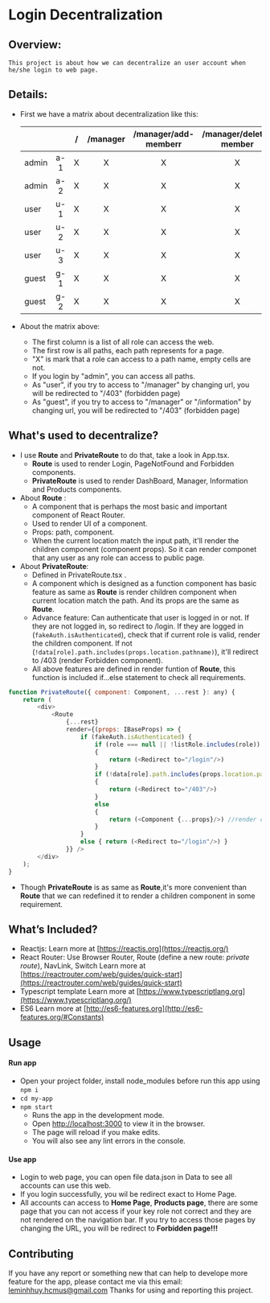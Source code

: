# Login Decentralization

## Overview: 
    This project is about how we can decentralize an user account when he/she login to web page.
## Details: 
* First we have a matrix about decentralization like this: 

    |  || / | /manager | /manager/add-memberr | /manager/delete-member | /information| /information/view-notification  | /information/add-notification | /products | /products/view-products | products/add-new|
    |-----------|:-----------:|:-----------:|:-----------:|:-----------:|:-----------:|:-----------:|:-----------:|:-----------:|:-----------:|:-----------:|:-----------:|
    | admin | a-1 | X | X | X | X | X | X | X | X | X |
    | admin | a-2 | X | X | X | X | X | X | X | X | X |
    | user | u-1 | X | X | X | X | X | X | X | X | X |
    | user | u-2 | X | X | X | X | X | X | X | X | X |
    | user | u-3 | X | X | X | X | X | X | X | X | X |
    | guest | g-1 | X | X | X | X | X | X | X | X | X |
    | guest | g-2 | X | X | X | X | X | X | X | X | X |
* About the matrix above: 
    * The first column is a list of all role can access the web.
    * The first row is all paths, each path represents for a page.
    * "X" is mark that a role can access to a path name, empty cells are not.
    * If you login by "admin", you can access all paths.
    * As "user", if you try to access to "/manager" by changing url, you will be redirected to "/403" (forbidden page)
    * As "guest", if you try to access to "/manager" or "/information" by changing url, you will be redirected to "/403" (forbidden page)

## What's used to decentralize? 
* I use **Route** and **PrivateRoute** to do that, take a look in App.tsx.
    * **Route** is used to render Login, PageNotFound and Forbidden components.
    * **PrivateRoute** is used to render DashBoard, Manager, Information and Products components.
* About **Route** : 
    * A component that is perhaps the most basic and important component of React Router.
    * Used to render UI of a component.
    * Props: path, component. 
    * When the current location match the input path, it'll render the children component (component props). So it can render componet that any user as any role can access to public page.
* About **PrivateRoute**: 
    * Defined in PrivateRoute.tsx .
    * A component which is designed as a function component has basic feature as same as **Route** is render children component when current location match the path. And its props are the same as **Route**. 
    * Advance feature: Can authenticate that user is logged in or not. If they are not logged in, so redirect to /login. If they are logged in (`fakeAuth.isAuthenticated`), check that if current role is valid, render the children component. If not (`!data[role].path.includes(props.location.pathname)`), it'll redirect to /403 (render Forbidden component).
    * All above features are defined in render funtion of **Route**, this function is included if...else statement to check all requirements.
```js
function PrivateRoute({ component: Component, ...rest }: any) {
    return (
        <div>
            <Route
                {...rest}
                render={(props: IBaseProps) => {
                    if (fakeAuth.isAuthenticated) {
                        if (role === null || !listRole.includes(role)) 
                        {
                            return (<Redirect to="/login"/>)
                        }
                        if (!data[role].path.includes(props.location.pathname)) 
                        {
                            return (<Redirect to="/403"/>)
                        }
                        else 
                        {
                            return (<Component {...props}/>) //render component
                        }
                    }
                    else { return (<Redirect to="/login"/>) }
                }} />
        </div>
    );
}
```
* Though **PrivateRoute** is as same as **Route**,it's more convenient than **Route** that we can redefined it to render a children component in some requirement.

## What’s Included?
* Reactjs: 
    Learn more at [https://reactjs.org](https://reactjs.org/)
* React Router: Use Browser Router, Route (define a new route: *private route*), NavLink, Switch
    Learn more at [https://reactrouter.com/web/guides/quick-start](https://reactrouter.com/web/guides/quick-start)
* Typescript template
    Learn more at [https://www.typescriptlang.org](https://www.typescriptlang.org/)
* ES6
    Learn more at [http://es6-features.org](http://es6-features.org/#Constants)

## Usage 

#### Run app
* Open your project folder, install node_modules before run this app using `npm i`
*  `cd my-app`
* `npm start`
    - Runs the app in the development mode.
    - Open [http://localhost:3000](http://localhost:3000) to view it in the browser.
    - The page will reload if you make edits.
    - You will also see any lint errors in the console.
#### Use app
* Login to web page, you can open file data.json in Data to see all accounts can use this web.
* If you login successfully, you wil be redirect exact to Home Page.
* All accounts can access to **Home Page**, **Products page**, there are some page that you can not access if your key role not correct and they are not rendered on the navigation bar. If you try to access those pages by changing the URL, you will be redirect to **Forbidden page!!!**

## Contributing

If you have any report or something new that can help to develope more feature for the app, please contact me via this email: leminhhuy.hcmus@gmail.com
Thanks for using and reporting this project.
